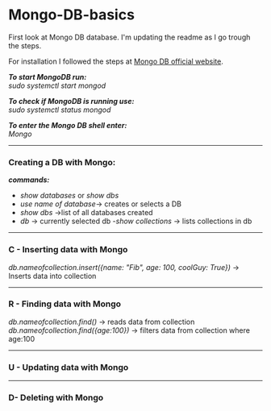 # Mongo-DB-basics

First look at Mongo DB database. I'm updating the readme as I go trough the steps.

For installation I followed the steps at [Mongo DB official website](https://docs.mongodb.com/manual/tutorial/install-mongodb-on-ubuntu/).

***To start MongoDB run:***   
*sudo systemctl start mongod*

***To check if MongoDB is running use:***   
*sudo systemctl status mongod* 

***To enter the Mongo DB shell enter:***   
*Mongo*

*******
### Creating a DB with Mongo:   
***commands:***   
- *show databases* or *show dbs*
- *use name of database*-> creates or selects a DB   
- *show dbs* ->list of all databases created
- *db* -> currently selected db
-*show collections* -> lists collections in db

*******



### C - Inserting data with Mongo  
  *db.nameofcollection.insert({name: "Fib", age: 100, coolGuy: True})* -> Inserts data into collection   
*******
### R - Finding data with Mongo      
 *db.nameofcollection.find()* -> reads data from collection   
 *db.nameofcollection.find({age:100})* -> filters data from collection where age:100 
 
*******
### U - Updating data with Mongo
*******
### D- Deleting with Mongo

